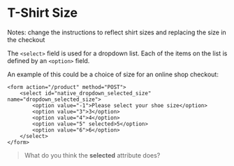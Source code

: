 # T-Shirt Size

Notes: change the instructions to reflect shirt sizes and replacing the size in the checkout

The `<select>` field is used for a dropdown list. Each of the items on the list is defined by an `<option>` field.

An example of this could be a choice of size for an online shop checkout:

```
<form action="/product" method="POST">
	<select id="native_dropdown_selected_size" name="dropdown_selected_size">
		<option value="-1">Please select your shoe size</option>
		<option value="3">3</option>
		<option value="4">4</option>
		<option value="5" selected>5</option>
		<option value="6">6</option>
	</select>
</form>
```

> What do you think the **selected** attribute does?
